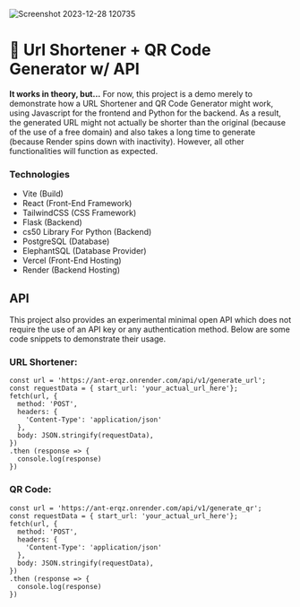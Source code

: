 ![Screenshot 2023-12-28 120735](https://github.com/KunHnao/ant/assets/49512755/875dadfc-38dc-4fdd-8e6c-75e002e7c249)
# 🐜 Url Shortener + QR Code Generator w/ API
__It works in theory, but...__ For now, this project is a demo merely to demonstrate how a URL Shortener and QR Code Generator might work, using Javascript for the frontend and Python for the backend. As a result, the generated URL might not actually be shorter than the original (because of the use of a free domain) and also takes a long time to generate (because Render spins down with inactivity). However, all other functionalities will function as expected.

### Technologies
- Vite (Build)
- React (Front-End Framework)
- TailwindCSS (CSS Framework)
- Flask (Backend)
- cs50 Library For Python (Backend)
- PostgreSQL (Database)
- ElephantSQL (Database Provider)
- Vercel (Front-End Hosting)
- Render (Backend Hosting)

## API
This project also provides an experimental minimal open API which does not require the use of an API key or any authentication method. Below are some code snippets to demonstrate their usage.

### URL Shortener:
```
const url = 'https://ant-erqz.onrender.com/api/v1/generate_url';
const requestData = { start_url: 'your_actual_url_here'};
fetch(url, {
  method: 'POST',
  headers: {
    'Content-Type': 'application/json'
  },
  body: JSON.stringify(requestData),
})
.then (response => {
  console.log(response)
})
```

### QR Code:
```
const url = 'https://ant-erqz.onrender.com/api/v1/generate_qr';
const requestData = { start_url: 'your_actual_url_here'};
fetch(url, {
  method: 'POST',
  headers: {
    'Content-Type': 'application/json'
  },
  body: JSON.stringify(requestData),
})
.then (response => {
  console.log(response)
})
```
